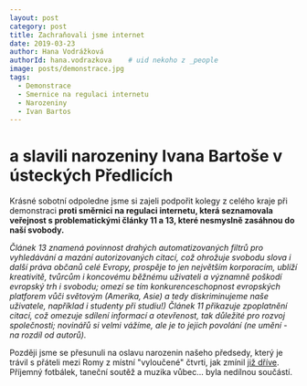 ```yaml
---
layout: post
category: post
title: Zachraňovali jsme internet   
date: 2019-03-23
author: Hana Vodrážková
authorId: hana.vodrazkova    # uid nekoho z _people
image: posts/demonstrace.jpg
tags:
  - Demonstrace
  - Smernice na regulaci internetu
  - Narozeniny
  - Ivan Bartos
---
```


# a slavili narozeniny Ivana Bartoše v ústeckých Předlicích

Krásné sobotní odpoledne jsme si zajeli podpořit kolegy z celého kraje při demonstraci **proti směrnici na regulaci internetu, která seznamovala veřejnost s problematickými články 11 a 13, které nesmyslně zasáhnou do naší svobody.**

*Článek 13 znamená povinnost drahých automatizovaných filtrů pro vyhledávání a mazání autorizovaných citací, což ohrožuje svobodu slova i další práva občanů celé Evropy, prospěje to jen největším korporacím, ublíží kreativitě, tvůrcům i koncovému běžnému uživateli a významně poškodí evropský trh i svobodu; omezí se tím konkurenceschopnost evropských platforem vůči světovým (Amerika, Asie) a tedy diskriminujeme naše uživatele, například i studenty při studiu!)
Článek 11 přikazuje zpoplatnění citací, což omezuje sdílení informací a otevřenost, tak důležité pro rozvoj společnosti; novinářů si velmi vážíme, ale je to jejich povolání (ne umění - na rozdíl od autorů).*

Později jsme se přesunuli na oslavu narozenin našeho předsedy, který je trávil s přáteli mezi Romy z místní "vyloučené" čtvrti, jak zmínil [již dříve](https://www.respekt.cz/tydenik/2019/9/budouci-premier?fbclid=IwAR2eD6XEE3qEF5XDkCRJVIuJ3eYYFZ0V1cCwb3hKS98CbBaFP7QEeIzbCBM).
Příjemný fotbálek, taneční soutěž a muzika vůbec... byla nedílnou součástí.
